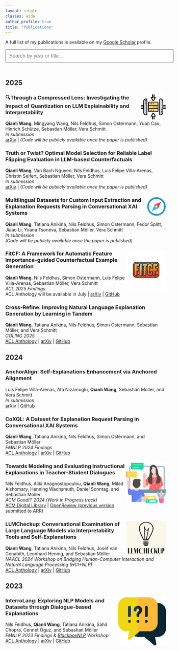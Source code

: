 ```yaml
---
layout: single
classes: wide
author_profile: true
title: "Publications"
---
```

A full list of my publications is available on my [Google Scholar](https://scholar.google.com/citations?user=dKmUzp4AAAAJ&hl=zh-CN) profile.

<input type="text" id="searchBox" placeholder="Search by year or title..." onkeyup="searchPublications()" style="width:100%;padding:10px;margin-bottom:20px;font-size:16px;">

<script>
function searchPublications() {
  const term = document.getElementById("searchBox").value.toLowerCase();
  // 1) 对每篇文章做隐藏/显示
  document.querySelectorAll("#publicationContent .publication-item")
    .forEach(item => {
      const text = item.textContent.toLowerCase();
      item.style.display = text.includes(term) ? "" : "none";
    });

  // 2) 对每个年份区块，根据内部是否有可见的 publication-item 决定自己显示/隐藏
  document.querySelectorAll("#publicationContent .year-section")
    .forEach(section => {
      // 在这组里找有没有至少一个 item 不是 display:none
      const anyVisible = Array.from(
        section.querySelectorAll(".publication-item")
      ).some(item => item.style.display !== "none");
      section.style.display = anyVisible ? "" : "none";
    });
}
</script>


<div id="publicationContent" markdown="1">
<div class="year-section">

## 2025
<div class="publication-item">
<img src="https://raw.githubusercontent.com/qiaw99/qiaw99.github.io/main/figures/quantization.png?raw=true" width="80px" align="right">

### 🔍Through a Compressed Lens: Investigating the Impact of Quantization on LLM Explainability and Interpretability
**Qianli Wang**, Mingyang Wang, Nils Feldhus, Simon Ostermann, Yuan Cao, Hinrich Schütze, Sebastian Möller, Vera Schmitt <br>
_In submission_<br>
[arXiv](https://arxiv.org/abs/2505.13963) | _(Code will be publicly available once the paper is published)_
</div>

<div class="publication-item">

### Truth or Twist? Optimal Model Selection for Reliable Label Flipping Evaluation in LLM-based Counterfactuals
**Qianli Wang**, Van Bach Nguyen, Nils Feldhus, Luis Felipe Villa-Arenas, Christin Seifert, Sebastian Möller, Vera Schmitt <br>
_In submission_<br>
[arXiv](https://arxiv.org/abs/2505.13972) | _(Code will be publicly available once the paper is published)_
</div>

<div class="publication-item">
<img src="https://raw.githubusercontent.com/qiaw99/qiaw99.github.io/main/figures/compass.png?raw=true" width="60px" align="right">

### Multilingual Datasets for Custom Input Extraction and Explanation Requests Parsing in Conversational XAI Systems
**Qianli Wang**, Tatiana Anikina, Nils Feldhus, Simon Ostermann, Fedor Splitt, Jiaao Li, Yoana Tsoneva, Sebastian Möller, Vera Schmitt <br>
_In submission_<br>
_(Code will be publicly available once the paper is published)_
</div>

<div class="publication-item">
<img src="https://raw.githubusercontent.com/qiaw99/qiaw99.github.io/main/figures/fitcf_logo.png?raw=true" width="125px" align="right">

### FitCF: A Framework for Automatic Feature Importance-guided Counterfactual Example Generation
**Qianli Wang**, Nils Feldhus, Simon Ostermann, Luis Felipe Villa-Arenas, Sebastian Möller, Vera Schmitt <br>
_ACL 2025 Findings_<br>
ACL Anthology will be available in July | [arXiv](https://arxiv.org/abs/2501.00777) | [GitHub](https://github.com/qiaw99/FitCF)
</div>

<div class="publication-item">

### Cross-Refine: Improving Natural Language Explanation Generation by Learning in Tandem
**Qianli Wang**, Tatiana Anikina, Nils Feldhus, Simon Ostermann, Sebastian Möller, and Vera Schmitt<br>
*COLING 2025*<br>
[ACL Anthology](https://aclanthology.org/2025.coling-main.77/) | [arXiv](https://arxiv.org/abs/2409.07123) | [GitHub](https://github.com/qiaw99/Cross-Refine)
</div>
</div>

<div class="year-section">

## 2024
<div class="publication-item">

### AnchorAlign: Self-Explanations Enhancement via Anchored Alignment
Luis Felipe Villa-Arenas, Ata Nizamoglu, **Qianli Wang**, Sebastian Möller, and Vera Schmitt<br>
*In submission*<br>
[arXiv](https://arxiv.org/abs/2410.13216) | [GitHub](https://github.com/felipevillaarenas/anchored-alignment)
</div>

<div class="publication-item">

### CoXQL: A Dataset for Explanation Request Parsing in Conversational XAI Systems
**Qianli Wang**, Tatiana Anikina, Nils Feldhus, Simon Ostermann, and Sebastian Möller <br>
*EMNLP 2024 Findings*  <br>
[ACL Anthology](https://aclanthology.org/2024.findings-emnlp.76/) | [arXiv](https://arxiv.org/abs/2406.08101) | [GitHub](https://github.com/DFKI-NLP/CoXQL)  
</div>

<div class="publication-item">
<img src="https://raw.githubusercontent.com/qiaw99/qiaw99.github.io/main/figures/InstruX_Logo.png?raw=true" width="125px" align="right"> 

### Towards Modeling and Evaluating Instructional Explanations in Teacher-Student Dialogues
Nils Feldhus, Aliki Anagnostopoulou, **Qianli Wang**, Milad Alshomary, Henning Wachsmuth, Daniel Sonntag, and Sebastian Möller  
*ACM GoodIT 2024 (Work in Progress track)*  
[ACM Digital Library](https://dl.acm.org/doi/10.1145/3677525.3678665) | [OpenReview (previous version submitted to ARR)](https://openreview.net/forum?id=mHgNzfiApQ)
</div>

<div class="publication-item">
<img src="https://raw.githubusercontent.com/qiaw99/qiaw99.github.io/main/figures/LLMCheckup_Logo.png?raw=true" width="125px" align="right"> 

### LLMCheckup: Conversational Examination of Large Language Models via Interpretability Tools and Self-Explanations
**Qianli Wang**, Tatiana Anikina, Nils Feldhus, Josef van Genabith, Leonhard Hennig, and Sebastian Möller  
*NAACL 2024 Workshop on Bridging Human-Computer Interaction and Natural Language Processing (HCI+NLP)*  
[ACL Anthology](https://aclanthology.org/2024.hcinlp-1.9) | [arXiv](https://arxiv.org/abs/2401.12576) | [GitHub](https://github.com/DFKI-NLP/LLMCheckup)  
</div>
</div>

<div class="year-section">

## 2023
<div class="publication-item">

<a href="https://aclanthology.org/2023.findings-emnlp.359/"><img src="https://raw.githubusercontent.com/nfelnlp/nfelnlp.github.io/main/figures/InterroLang_Logo.png?raw=true" width="150px" align="right"></a>  
### InterroLang: Exploring NLP Models and Datasets through Dialogue-based Explanations
Nils Feldhus, **Qianli Wang**, Tatiana Anikina, Sahil Chopra, Cennet Oguz, and Sebastian Möller  
*EMNLP 2023 Findings* & *[BlackboxNLP](https://blackboxnlp.github.io/) Workshop*  
[ACL Anthology](https://aclanthology.org/2023.findings-emnlp.359/) | [arXiv](https://arxiv.org/abs/2310.05592) | [GitHub](https://github.com/DFKI-NLP/InterroLang)  
</div>
</div>
</div>
